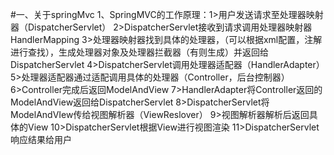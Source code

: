 #一、关于springMvc
   1、SpringMVC的工作原理：1>用户发送请求至处理器映射器（DispatcherServlet）
                          2>DispatcherServlet接收到请求调用处理器映射器HandlerMapping
                          3>处理器映射器找到具体的处理器，（可以根据xml配置，注解进行查找），生成处理器对象及处理器拦截器（有则生成）并返回给                                   DispatcherServlet
                          4>DispatcherServlet调用处理器适配器（HandlerAdapter）
                          5>处理器适配器通过适配调用具体的处理器（Controller，后台控制器）
                          6>Controller完成后返回ModelAndView
                          7>HandlerAdapter将Controller返回的ModelAndView返回给DispatcherServlet
                          8>DispatcherServlet将ModelAndVIew传给视图解析器（ViewReslover）
                          9>视图解析器解析后返回具体的View
                          10>DispatcherServlet根据View进行视图渲染
                          11>DispatcherServlet响应结果给用户
                          
